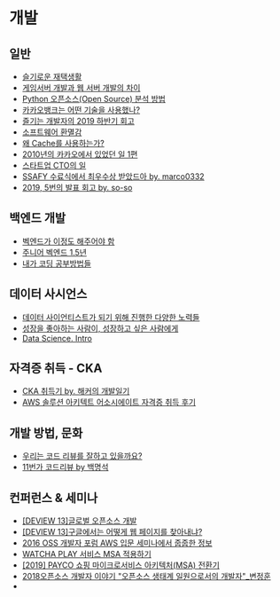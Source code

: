 # 개발

## 일반
- [슬기로운 재택생활](https://jeonghwan-kim.github.io/think/2020/03/30/remote-work.html)
- [게임서버 개발과 웹 서버 개발의 차이](https://elky84.github.io/2019/03/17/game_server_develop_difference_web_server_develop/)
- [Python 오픈소스(Open Source) 분석 방법](https://zzsza.github.io/development/2020/07/19/opensource-analysis/)
- [카카오뱅크는 어떤 기술을 사용했나?](https://blog.gaerae.com/2017/08/kakaobank-architecture.html)
- [즐기는 개발자의 2019 하반기 회고](https://senticoding.tistory.com/88)
- [소프트웨어 환멸감](https://muchtrans.com/translations/software-disenchantment.ko.html)
- [왜 Cache를 사용하는가?](https://charsyam.wordpress.com/2016/07/27/입-개발-왜-cache를-사용하는가/)
- [2010년의 카카오에서 있었던 일 1편](https://medium.com/@indongyoo/2010년의-카카오에서-있었던-일-1-f29428291e7a)
- [스타트업 CTO의 일](https://blog.novice.io/생각/2017/07/21/스타트업-CTO의-일.html)
- [SSAFY 수료식에서 최우수상 받았드아 by. marco0332](https://marco0332.github.io/categories/diary/2019-11-18-SSAFY-수료식에서-최우수상-받았드아/)
- [2019, 5번의 발표 회고 by. so-so](https://so-so.dev/essay/2019의-발표들-회고/)


## 백엔드 개발
- [벡엔드가 이정도 해주어야 함](https://velog.io/@city7310/백엔드가-이정도는-해줘야-함-15.-테스트를-위한-고민과-의사결정-59jt8m32d4)
- [주니어 벡엔드 1.5년](https://velog.io/@city7310/주니어-백엔드-1.5년-하고-느낀-것들-느낀-점-2편)
- [내가 코딩 공부방법들](https://velog.io/@city7310/내가-공부하는-방식)



## 데이터 사시언스
- [데이터 사이언티스트가 되기 위해 진행한 다양한 노력들](https://zzsza.github.io/diary/2019/04/05/how-to-study-datascience/)
- [성장을 좋아하는 사람이, 성장하고 싶은 사람에게](https://www.slideshare.net/zzsza?utm_campaign=profiletracking&utm_medium=sssite&utm_source=ssslideview)
- [Data Science. Intro](https://www.slideshare.net/zzsza/data-science-intro)


## 자격증 취득 - CKA
- [CKA 취득기 by. 해커의 개발일기](https://bourbonkk.tistory.com/105)
- [AWS 솔루션 아키텍트 어소시에이트 자격증 취득 후기](https://www.44bits.io/ko/post/aws-certification-solutions-architect-associate)


## 개발 방법, 문화
- [우리는 코드 리뷰를 잘하고 있을까요?](https://medium.com/styleshare/%EC%9A%B0%EB%A6%AC%EB%8A%94-%EC%BD%94%EB%93%9C-%EB%A6%AC%EB%B7%B0%EB%A5%BC-%EC%9E%98%ED%95%98%EA%B3%A0-%EC%9E%88%EC%9D%84%EA%B9%8C%EC%9A%94-201c12d04d0d)
- [11번가 코드리뷰 by 백명석](https://www.slideshare.net/codetemplate/2019-11code-review)


## 컨퍼런스 & 세미나
- [[DEVIEW 13]글로벌 오픈소스 개발](https://deview.kr/2013/detail.nhn?topicSeq=16)
- [[DEVIEW 13]구글에서는 어떻게 웹 페이지를 찾아내냐?](https://deview.kr/2013/detail.nhn?topicSeq=59)
- [2016 OSS 개발자 포럼 AWS 입문 세미나에서 줍줍한 정보](https://luckyyowu.tistory.com/357?category=923286)
- [WATCHA PLAY 서비스 MSA 적용하기](https://medium.com/watcha/watcha-play-서비스-msa-적용하기-31e06fe039a0)
- [[2019] PAYCO 쇼핑 마이크로서비스 아키텍처(MSA) 전환기](https://youtu.be/l195D5WT_tE)
- [2018오픈소스 개발자 이야기 "오픈소스 생태계 일원으로서의 개발자"_변정훈](https://www.youtube.com/watch?v=uq0k3kUHcBs&feature=youtu.be)
- []()